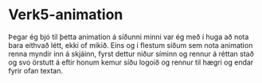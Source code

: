 # Verk5-animation
Þegar ég bjó til þetta animation á síðunni minni var ég með í huga að nota bara eithvað létt, ekki of mikið.
Eins og í flestum síðum sem nota animation renna myndir inn á skjáinn,
fyrst dettur niður síminn og rennur á réttan stað og svo örstutt á eftir honum kemur síðu logoið og rennur til hægri og endar fyrir ofan textan.
